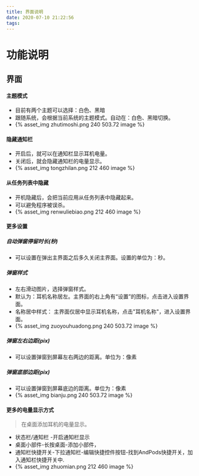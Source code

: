 ```yaml
---
title: 界面说明
date: 2020-07-10 21:22:56
tags:
---
```

# 功能说明
## 界面

#### 主题模式
* 目前有两个主题可以选择：白色、黑暗
* 跟随系统，会根据当前系统的主题模式。自动在：白色、黑暗切换。
* {% asset_img zhutimoshi.png 240 503.72 image %}

#### 隐藏通知栏
* 开启后，就可以在通知栏显示耳机电量。
* 关闭后，就会隐藏通知栏的电量显示。
* {% asset_img tongzhilan.png 212 460 image %}

#### 从任务列表中隐藏
* 开机隐藏后，会把当前应用从任务列表中隐藏起来。
* 可以避免程序被误杀。
* {% asset_img renwuliebiao.png 212 460 image %}

#### 更多设置

##### 自动弹窗停留时长(秒)
* 可以设置在弹出主界面之后多久关闭主界面。设置的单位为：秒。

##### 弹窗样式
* 左右滑动图片，选择弹窗样式。
* 默认为：耳机名称居左。主界面的右上角有“设置”的图标，点击进入设置界面。
* 名称居中样式： 主界面仅居中显示耳机名称，点击"耳机名称"，进入设置界面。
* {% asset_img zuoyouhuadong.png 240 503.72 image %}

##### 弹窗左右边距(pix)
* 可以设置弹窗到屏幕左右两边的距离。单位为：像素

##### 弹窗底部边距(pix)
* 可以设置弹窗到屏幕底边的距离。单位为：像素
* {% asset_img bianju.png 240 503.72 image %}

#### 更多的电量显示方式
> 在桌面添加耳机的电量显示。
* 状态栏/通知栏 -开启通知栏显示   
* 桌面小部件-长按桌面-添加小部件，
* 通知栏快捷开关-下拉通知栏-编辑快捷控件按钮-找到AndPods快捷开关，加入通知栏快捷开关中.
* {% asset_img zhuomian.png 212 460 image %}
